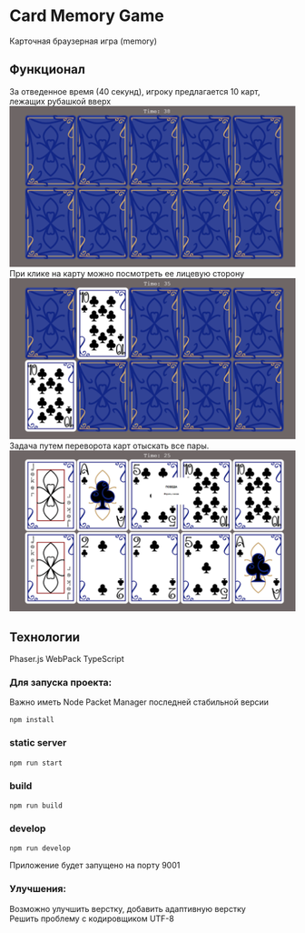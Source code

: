 # Card Memory Game

Карточная браузерная игра (memory)

## Функционал

За отведенное время (40 секунд), игроку предлагается 
10 карт, лежащих рубашкой вверх 
![Screenshot](./docs/startGame.png)
При клике на карту можно посмотреть ее лицевую сторону
![Screenshot](./docs/game.png)
Задача путем переворота карт отыскать все пары.
![Screenshot](./docs/victory.png)


## Технологии
Phaser.js
WebPack
TypeScript


### Для запуска проекта:

Важно иметь Node Packet Manager последней стабильной версии

```
npm install
```

### static server

```
npm run start
```

### build

```
npm run build
```

### develop

```
npm run develop
```
Приложение будет запущено на порту 9001


### Улучшения:
Возможно улучшить верстку, добавить адаптивную верстку \
Решить проблему с кодировщиком UTF-8